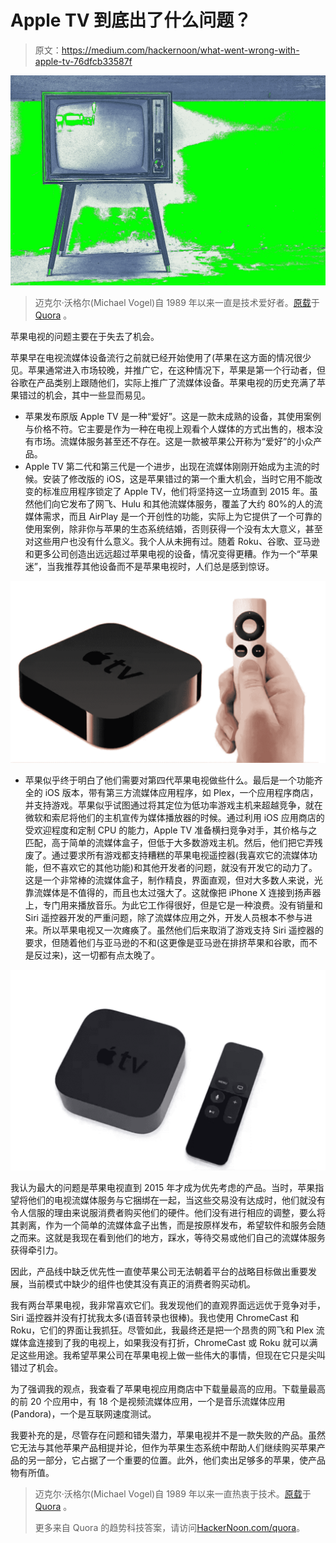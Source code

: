 # Apple TV 到底出了什么问题？

> 原文：<https://medium.com/hackernoon/what-went-wrong-with-apple-tv-76dfcb33587f>

![](img/a5f9d810293a887ec064e9f094a4a186.png)

> 迈克尔·沃格尔(Michael Vogel)自 1989 年以来一直是技术爱好者。[原载](https://www.quora.com/Where-did-Apple-go-wrong-with-Apple-TV/answer/Michael-Vogel-5)于 [Quora](http://quora.com?ref=hackernoon) 。

苹果电视的问题主要在于失去了机会。

苹果早在电视流媒体设备流行之前就已经开始使用了(苹果在这方面的情况很少见。苹果通常进入市场较晚，并推广它，在这种情况下，苹果是第一个行动者，但谷歌在产品类别上跟随他们，实际上推广了流媒体设备。苹果电视的历史充满了苹果错过的机会，其中一些显而易见。

*   苹果发布原版 Apple TV 是一种“爱好”。这是一款未成熟的设备，其使用案例与价格不符。它主要是作为一种在电视上观看个人媒体的方式出售的，根本没有市场。流媒体服务甚至还不存在。这是一款被苹果公开称为“爱好”的小众产品。
*   Apple TV 第二代和第三代是一个进步，出现在流媒体刚刚开始成为主流的时候。安装了修改版的 iOS，这是苹果错过的第一个重大机会，当时它用不能改变的标准应用程序锁定了 Apple TV，他们将坚持这一立场直到 2015 年。虽然他们向它发布了网飞、Hulu 和其他流媒体服务，覆盖了大约 80%的人的流媒体需求，而且 AirPlay 是一个开创性的功能，实际上为它提供了一个可靠的使用案例，除非你与苹果的生态系统结婚，否则获得一个没有太大意义，甚至对这些用户也没有什么意义。我个人从未拥有过。随着 Roku、谷歌、亚马逊和更多公司创造出远远超过苹果电视的设备，情况变得更糟。作为一个“苹果迷”，当我推荐其他设备而不是苹果电视时，人们总是感到惊讶。

![](img/62c793e9dc8c6c49dcd6f38e26ae2ae9.png)

*   苹果似乎终于明白了他们需要对第四代苹果电视做些什么。最后是一个功能齐全的 iOS 版本，带有第三方流媒体应用程序，如 Plex，一个应用程序商店，并支持游戏。苹果似乎试图通过将其定位为低功率游戏主机来超越竞争，就在微软和索尼将他们的主机宣传为媒体播放器的时候。通过利用 iOS 应用商店的受欢迎程度和定制 CPU 的能力，Apple TV 准备横扫竞争对手，其价格与之匹配，高于简单的流媒体盒子，但低于大多数游戏主机。然后，他们把它弄残废了。通过要求所有游戏都支持糟糕的苹果电视遥控器(我喜欢它的流媒体功能，但不喜欢它的其他功能)和其他开发者的问题，就没有开发它的动力了。这是一个非常棒的流媒体盒子，制作精良，界面直观，但对大多数人来说，光靠流媒体是不值得的，而且也太过强大了。这就像把 iPhone X 连接到扬声器上，专门用来播放音乐。为此它工作得很好，但是它是一种浪费。没有销量和 Siri 遥控器开发的严重问题，除了流媒体应用之外，开发人员根本不参与进来。所以苹果电视又一次瘫痪了。虽然他们后来取消了游戏支持 Siri 遥控器的要求，但随着他们与亚马逊的不和(这更像是亚马逊在排挤苹果和谷歌，而不是反过来)，这一切都有点太晚了。

![](img/e54fd4d25e92f4b3e52add1e79ec3892.png)

我认为最大的问题是苹果电视直到 2015 年才成为优先考虑的产品。当时，苹果指望将他们的电视流媒体服务与它捆绑在一起，当这些交易没有达成时，他们就没有令人信服的理由来说服消费者购买他们的硬件。他们没有进行相应的调整，要么将其剥离，作为一个简单的流媒体盒子出售，而是按原样发布，希望软件和服务会随之而来。这就是我现在看到他们的地方，踩水，等待交易或他们自己的流媒体服务获得牵引力。

因此，产品线中缺乏优先性一直使苹果公司无法朝着平台的战略目标做出重要发展，当前模式中缺少的组件也使其没有真正的消费者购买动机。

我有两台苹果电视，我非常喜欢它们。我发现他们的直观界面远远优于竞争对手，Siri 遥控器并没有打扰我太多(语音转录也很棒)。我也使用 ChromeCast 和 Roku，它们的界面让我抓狂。尽管如此，我最终还是把一个昂贵的网飞和 Plex 流媒体盒连接到了我的电视上，如果我没有打折，ChromeCast 或 Roku 就可以满足这些用途。我希望苹果公司在苹果电视上做一些伟大的事情，但现在它只是尖叫错过了机会。

为了强调我的观点，我查看了苹果电视应用商店中下载量最高的应用。下载量最高的前 20 个应用中，有 18 个是视频流媒体应用，一个是音乐流媒体应用(Pandora)，一个是互联网速度测试。

我要补充的是，尽管存在问题和错失潜力，苹果电视并不是一款失败的产品。虽然它无法与其他苹果产品相提并论，但作为苹果生态系统中帮助人们继续购买苹果产品的另一部分，它占据了一个重要的位置。此外，他们卖出足够多的苹果，使产品物有所值。

> 迈克尔·沃格尔(Michael Vogel)自 1989 年以来一直热衷于技术。[原载](https://www.quora.com/Where-did-Apple-go-wrong-with-Apple-TV/answer/Michael-Vogel-5)于 [Quora](http://quora.com?ref=hackernoon) 。
> 
> 更多来自 Quora 的趋势科技答案，请访问[HackerNoon.com/quora](https://hackernoon.com/quora/home)。